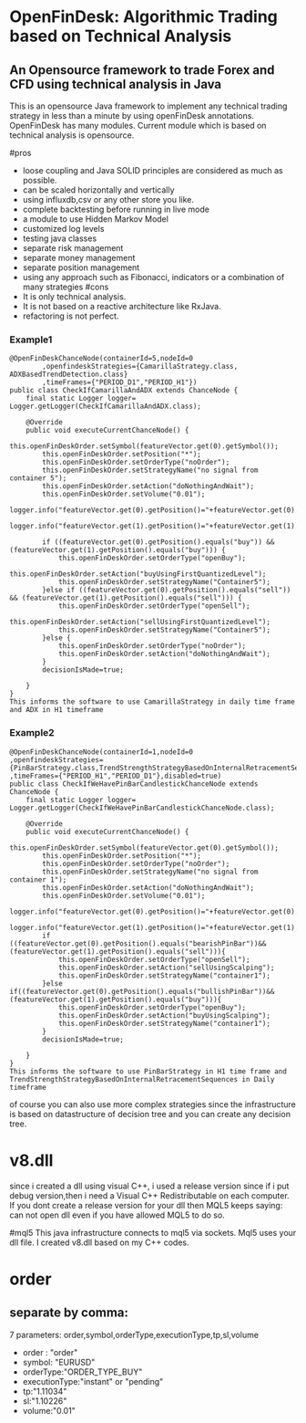 # OpenFinDesk: Algorithmic Trading based on Technical Analysis
## An Opensource framework to trade Forex and CFD using technical analysis in Java
This is an opensource Java framework to implement any technical trading strategy in less than a minute
by using openFinDesk annotations.
OpenFinDesk has many modules. Current module which is based on technical analysis is opensource.

#pros
* loose coupling and Java SOLID principles are considered as much as possible.
* can be scaled horizontally and vertically
* using influxdb,csv or any other store you like.
* complete backtesting before running in live mode
* a module to use Hidden Markov Model
* customized log levels
* testing java classes
* separate risk management 
* separate money management 
* separate position management
* using any approach such as Fibonacci, indicators or a combination of many strategies
#cons
* It is only technical analysis.
* It is not based on a reactive architecture like RxJava.
* refactoring is not perfect.
### Example1
```
@OpenFinDeskChanceNode(containerId=5,nodeId=0
        ,openfindeskStrategies={CamarillaStrategy.class, ADXBasedTrendDetection.class}
        ,timeFrames={"PERIOD_D1","PERIOD_H1"})
public class CheckIfCamarillaAndADX extends ChanceNode {
    final static Logger logger= Logger.getLogger(CheckIfCamarillaAndADX.class);

    @Override
    public void executeCurrentChanceNode() {
        this.openFinDeskOrder.setSymbol(featureVector.get(0).getSymbol());
        this.openFinDeskOrder.setPosition("*");
        this.openFinDeskOrder.setOrderType("noOrder");
        this.openFinDeskOrder.setStrategyName("no signal from container 5");
        this.openFinDeskOrder.setAction("doNothingAndWait");
        this.openFinDeskOrder.setVolume("0.01");
        logger.info("featureVector.get(0).getPosition()="+featureVector.get(0).getPosition());
        logger.info("featureVector.get(1).getPosition()="+featureVector.get(1).getPosition());

        if ((featureVector.get(0).getPosition().equals("buy")) && (featureVector.get(1).getPosition().equals("buy"))) {
            this.openFinDeskOrder.setOrderType("openBuy");
            this.openFinDeskOrder.setAction("buyUsingFirstQuantizedLevel");
            this.openFinDeskOrder.setStrategyName("Container5");
        }else if ((featureVector.get(0).getPosition().equals("sell")) && (featureVector.get(1).getPosition().equals("sell"))) {
            this.openFinDeskOrder.setOrderType("openSell");
            this.openFinDeskOrder.setAction("sellUsingFirstQuantizedLevel");
            this.openFinDeskOrder.setStrategyName("Container5");
        }else {
            this.openFinDeskOrder.setOrderType("noOrder");
            this.openFinDeskOrder.setAction("doNothingAndWait");
        }
        decisionIsMade=true;

    }
}
This informs the software to use CamarillaStrategy in daily time frame and ADX in H1 timeframe
```
### Example2
```
@OpenFinDeskChanceNode(containerId=1,nodeId=0
,openfindeskStrategies={PinBarStrategy.class,TrendStrengthStrategyBasedOnInternalRetracementSequences.class}
,timeFrames={"PERIOD_H1","PERIOD_D1"},disabled=true)
public class CheckIfWeHavePinBarCandlestickChanceNode extends ChanceNode {
    final static Logger logger= Logger.getLogger(CheckIfWeHavePinBarCandlestickChanceNode.class);

    @Override
    public void executeCurrentChanceNode() {
        this.openFinDeskOrder.setSymbol(featureVector.get(0).getSymbol());
        this.openFinDeskOrder.setPosition("*");
        this.openFinDeskOrder.setOrderType("noOrder");
        this.openFinDeskOrder.setStrategyName("no signal from container 1");
        this.openFinDeskOrder.setAction("doNothingAndWait");
        this.openFinDeskOrder.setVolume("0.01");
        logger.info("featureVector.get(0).getPosition()="+featureVector.get(0).getPosition());
        logger.info("featureVector.get(1).getPosition()="+featureVector.get(1).getPosition());
        if ((featureVector.get(0).getPosition().equals("bearishPinBar"))&&(featureVector.get(1).getPosition().equals("sell"))){
            this.openFinDeskOrder.setOrderType("openSell");
            this.openFinDeskOrder.setAction("sellUsingScalping");
            this.openFinDeskOrder.setStrategyName("container1");
        }else if((featureVector.get(0).getPosition().equals("bullishPinBar"))&&(featureVector.get(1).getPosition().equals("buy"))){
            this.openFinDeskOrder.setOrderType("openBuy");
            this.openFinDeskOrder.setAction("buyUsingScalping");
            this.openFinDeskOrder.setStrategyName("container1");
        }
        decisionIsMade=true;

    }
}
This informs the software to use PinBarStrategy in H1 time frame and TrendStrengthStrategyBasedOnInternalRetracementSequences in Daily timeframe
```
of course you can also use more complex strategies since the infrastructure is based on datastructure of decision tree
and you can create any decision tree.
# v8.dll
since i created a dll using visual C++, i used a release version since
if i put debug version,then i need a  Visual C++ Redistributable on each computer.
If you dont create a release version for your dll then MQL5 keeps saying: can not open dll even
if you have allowed MQL5 to do so.

#mql5
This java infrastructure connects to mql5 via sockets. Mql5 uses your dll file. I created v8.dll based on my C++ codes.
# order
## separate by comma:
7 parameters: 
order,symbol,orderType,executionType,tp,sl,volume

* order : "order"
* symbol: "EURUSD"
* orderType:"ORDER_TYPE_BUY"
* executionType:"instant" or "pending"
* tp:"1.11034"
* sl:"1.10226"
* volume:"0.01" 
